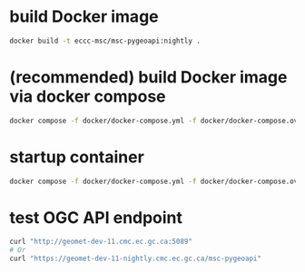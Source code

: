 # build Docker image
```sh
docker build -t eccc-msc/msc-pygeoapi:nightly .
```

# (recommended) build Docker image via docker compose
```sh
docker compose -f docker/docker-compose.yml -f docker/docker-compose.override.yml build --no-cache
```

# startup container
```sh
docker compose -f docker/docker-compose.yml -f docker/docker-compose.override.yml up -d
```

# test OGC API endpoint
```sh
curl "http://geomet-dev-11.cmc.ec.gc.ca:5089"
# Or
curl "https://geomet-dev-11-nightly.cmc.ec.gc.ca/msc-pygeoapi"
```
